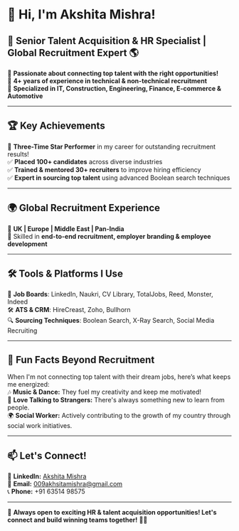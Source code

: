 # 👋 Hi, I'm Akshita Mishra!  

## 🌟 Senior Talent Acquisition & HR Specialist | Global Recruitment Expert 🌎  

🔹 **Passionate about connecting top talent with the right opportunities!**  
🔹 **4+ years of experience in technical & non-technical recruitment**  
🔹 **Specialized in IT, Construction, Engineering, Finance, E-commerce & Automotive**  

---

## 🏆 Key Achievements  
🌟 **Three-Time Star Performer** in my career for outstanding recruitment results!  
✅ **Placed 100+ candidates** across diverse industries  
✅ **Trained & mentored 30+ recruiters** to improve hiring efficiency  
✅ **Expert in sourcing top talent** using advanced Boolean search techniques  

---

## 🌍 Global Recruitment Experience  
📌 **UK | Europe | Middle East | Pan-India**  
📌 Skilled in **end-to-end recruitment, employer branding & employee development**  

---

## 🛠️ Tools & Platforms I Use  
💼 **Job Boards**: LinkedIn, Naukri, CV Library, TotalJobs, Reed, Monster, Indeed  
🛠️ **ATS & CRM**: HireCreast, Zoho, Bullhorn  
🔍 **Sourcing Techniques**: Boolean Search, X-Ray Search, Social Media Recruiting  

---

## 🎉 Fun Facts Beyond Recruitment  
When I'm not connecting top talent with their dream jobs, here’s what keeps me energized:  
🎶 **Music & Dance:** They fuel my creativity and keep me motivated!  
💬 **Love Talking to Strangers:** There's always something new to learn from people.  
🌍 **Social Worker:** Actively contributing to the growth of my country through social work initiatives.  

---

## 📫 Let's Connect!  
💼 **LinkedIn:** [Akshita Mishra](https://www.linkedin.com/in/akshita-mishra-nayak-580a8315b/)  
📧 **Email:** 009akhsitamishra@gmail.com  
📞 **Phone:** +91 63514 98575  

---

🚀 **Always open to exciting HR & talent acquisition opportunities! Let's connect and build winning teams together!** 🤝👥

